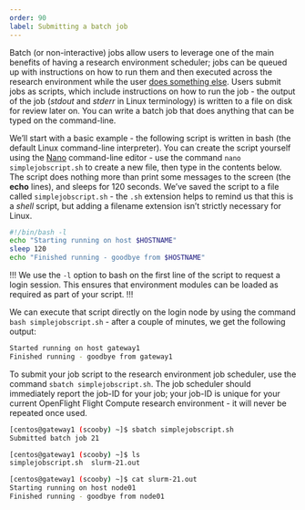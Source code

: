 ```yaml
---
order: 90
label: Submitting a batch job
---
```


Batch (or non-interactive) jobs allow users to leverage one of the main benefits of having a research environment scheduler; jobs can be queued up with instructions on how to run them and then executed across the research environment while the user [does something else](https://www.quora.com/What-do-you-do-while-youre-waiting-for-your-code-to-finish-running). Users submit jobs as scripts, which include instructions on how to run the job - the output of the job (_stdout_ and _stderr_ in Linux terminology) is written to a file on disk for review later on. You can write a batch job that does anything that can be typed on the command-line.

We’ll start with a basic example - the following script is written in bash (the default Linux command-line interpreter). You can create the script yourself using the [Nano](https://www.howtogeek.com/howto/42980/the-beginners-guide-to-nano-the-linux-command-line-text-editor/) command-line editor - use the command `nano simplejobscript.sh` to create a new file, then type in the contents below. The script does nothing more than print some messages to the screen (the **echo** lines), and sleeps for 120 seconds. We’ve saved the script to a file called `simplejobscript.sh` - the `.sh` extension helps to remind us that this is a _shell_ script, but adding a filename extension isn’t strictly necessary for Linux.

```bash
#!/bin/bash -l
echo "Starting running on host $HOSTNAME"
sleep 120
echo "Finished running - goodbye from $HOSTNAME"
```

!!!
We use the `-l` option to bash on the first line of the script to request a login session. This ensures that environment modules can be loaded as required as part of your script.
!!!

We can execute that script directly on the login node by using the command `bash simplejobscript.sh` - after a couple of minutes, we get the following output:

```bash
Started running on host gateway1
Finished running - goodbye from gateway1
```

To submit your job script to the research environment job scheduler, use the command `sbatch simplejobscript.sh`. The job scheduler should immediately report the job-ID for your job; your job-ID is unique for your current OpenFlight Flight Compute research environment - it will never be repeated once used.

```bash
[centos@gateway1 (scooby) ~]$ sbatch simplejobscript.sh
Submitted batch job 21

[centos@gateway1 (scooby) ~]$ ls
simplejobscript.sh  slurm-21.out

[centos@gateway1 (scooby) ~]$ cat slurm-21.out
Starting running on host node01
Finished running - goodbye from node01
```
